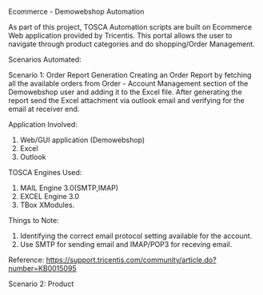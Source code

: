 Ecommerce - Demowebshop Automation

As part of this project, TOSCA Automation scripts are built on Ecommerce Web application provided by Tricentis. 
This portal allows the user to navigate through product categories and do shopping/Order Management.

Scenarios Automated:

Scenario 1: Order Report Generation
Creating an Order Report by fetching all the available orders from Order - Account Management section of the Demowebshop user and adding it to the Excel file. After generating the report send the Excel attachment via outlook email and verifying for the email at receiver end.

Application Involved:
1. Web/GUI application (Demowebshop)
2. Excel
3. Outlook

TOSCA Engines Used:
1. MAIL Engine 3.0(SMTP,IMAP)
2. EXCEL Engine 3.0
3. TBox XModules.

Things to Note:
1. Identifying the correct email protocol setting available for the account. 
2. Use SMTP for sending email and IMAP/POP3 for receving email.

Reference: https://support.tricentis.com/community/article.do?number=KB0015095

Scenario 2: Product

